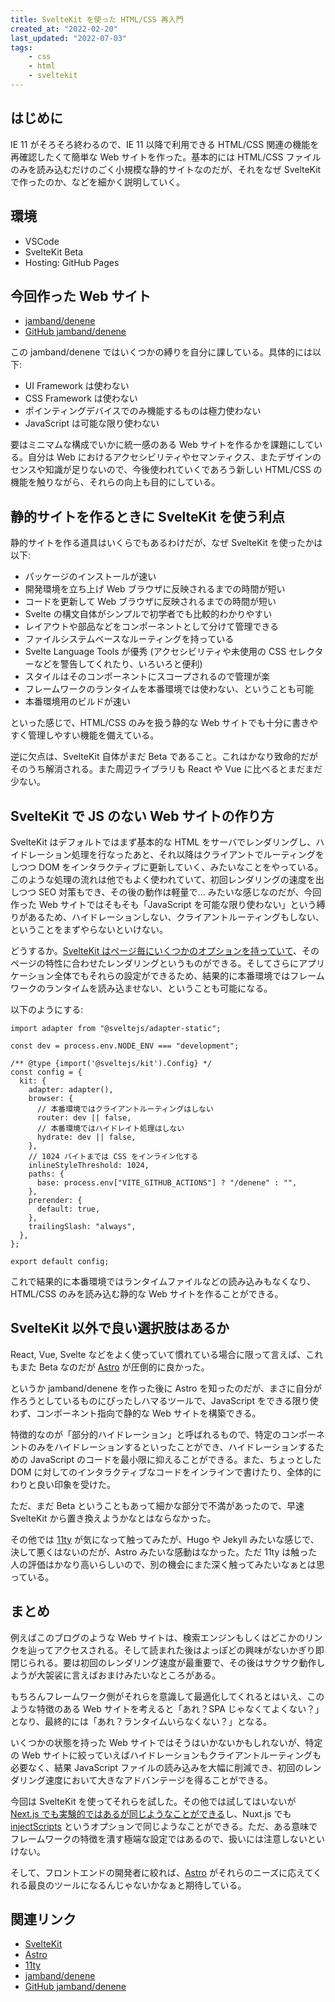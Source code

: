 ```yaml
---
title: SvelteKit を使った HTML/CSS 再入門
created_at: "2022-02-20"
last_updated: "2022-07-03"
tags:
    - css
    - html
    - sveltekit
---
```


## はじめに

IE 11 がそろそろ終わるので、IE 11 以降で利用できる HTML/CSS 関連の機能を再確認したくて簡単な Web サイトを作った。基本的には HTML/CSS ファイルのみを読み込むだけのごく小規模な静的サイトなのだが、それをなぜ SvelteKit で作ったのか、などを細かく説明していく。

## 環境

- VSCode
- SvelteKit Beta
- Hosting: GitHub Pages

## 今回作った Web サイト

- [jamband/denene](https://jamband.github.io/denene/)
- [GitHub jamband/denene](https://github.com/jamband/denene)

この jamband/denene ではいくつかの縛りを自分に課している。具体的には以下:

- UI Framework は使わない
- CSS Framework は使わない
- ポインティングデバイスでのみ機能するものは極力使わない
- JavaScript は可能な限り使わない

要はミニマムな構成でいかに統一感のある Web サイトを作るかを課題にしている。自分は Web におけるアクセシビリティやセマンティクス、またデザインのセンスや知識が足りないので、今後使われていくであろう新しい HTML/CSS の機能を触りながら、それらの向上も目的にしている。

## 静的サイトを作るときに SvelteKit を使う利点

静的サイトを作る道具はいくらでもあるわけだが、なぜ SvelteKit を使ったかは以下:

- パッケージのインストールが速い
- 開発環境を立ち上げ Web ブラウザに反映されるまでの時間が短い
- コードを更新して Web ブラウザに反映されるまでの時間が短い
- Svelte の構文自体がシンプルで初学者でも比較的わかりやすい
- レイアウトや部品などをコンポーネントとして分けて管理できる
- ファイルシステムベースなルーティングを持っている
- Svelte Language Tools が優秀 (アクセシビリティや未使用の CSS セレクターなどを警告してくれたり、いろいろと便利)
- スタイルはそのコンポーネントにスコープされるので管理が楽
- フレームワークのランタイムを本番環境では使わない、ということも可能
- 本番環境用のビルドが速い

といった感じで、HTML/CSS のみを扱う静的な Web サイトでも十分に書きやすく管理しやすい機能を備えている。

逆に欠点は、SvelteKit 自体がまだ Beta であること。これはかなり致命的だがそのうち解消される。また周辺ライブラリも React や Vue に比べるとまだまだ少ない。

## SvelteKit で JS のない Web サイトの作り方

SvelteKit はデフォルトではまず基本的な HTML をサーバでレンダリングし、ハイドレーション処理を行なったあと、それ以降はクライアントでルーティングをしつつ DOM をインタラクティブに更新していく、みたいなことをやっている。このような処理の流れは他でもよく使われていて、初回レンダリングの速度を出しつつ SEO 対策もでき、その後の動作は軽量で... みたいな感じなのだが、今回作った Web サイトではそもそも「JavaScript を可能な限り使わない」という縛りがあるため、ハイドレーションしない、クライアントルーティングもしない、ということをまずやらないといけない。

どうするか。[SvelteKit はページ毎にいくつかのオプションを持っていて](https://kit.svelte.dev/docs/page-options)、そのページの特性に合わせたレンダリングというものができる。そしてさらにアプリケーション全体でもそれらの設定ができるため、結果的に本番環境ではフレームワークのランタイムを読み込ませない、ということも可能になる。

以下のようにする:

```js[data-file="svelte.config.js"]
import adapter from "@sveltejs/adapter-static";

const dev = process.env.NODE_ENV === "development";

/** @type {import('@sveltejs/kit').Config} */
const config = {
  kit: {
    adapter: adapter(),
    browser: {
      // 本番環境ではクライアントルーティングはしない
      router: dev || false,
      // 本番環境ではハイドレイト処理はしない
      hydrate: dev || false,
    },
    // 1024 バイトまでは CSS をインライン化する
    inlineStyleThreshold: 1024,
    paths: {
      base: process.env["VITE_GITHUB_ACTIONS"] ? "/denene" : "",
    },
    prerender: {
      default: true,
    },
    trailingSlash: "always",
  },
};

export default config;
```

これで結果的に本番環境ではランタイムファイルなどの読み込みもなくなり、HTML/CSS のみを読み込む静的な Web サイトを作ることができる。

## SvelteKit 以外で良い選択肢はあるか

React, Vue, Svelte などをよく使っていて慣れている場合に限って言えば、これもまた Beta なのだが [Astro](https://astro.build/) が圧倒的に良かった。

というか jamband/denene を作った後に Astro を知ったのだが、まさに自分が作ろうとしているものにぴったしハマるツールで、JavaScript をできる限り使わず、コンポーネント指向で静的な Web サイトを構築できる。

特徴的なのが「部分的ハイドレーション」と呼ばれるもので、特定のコンポーネントのみをハイドレーションするといったことができ、ハイドレーションするための JavaScript のコードを最小限に抑えることができる。また、ちょっとした DOM に対してのインタラクティブなコードをインラインで書けたり、全体的にわりと良い印象を受けた。

ただ、まだ Beta ということもあって細かな部分で不満があったので、早速 SvelteKit から置き換えようかなとはならなかった。

その他では [11ty](https://www.11ty.dev/) が気になって触ってみたが、Hugo や Jekyll みたいな感じで、決して悪くはないのだが、Astro みたいな感動はなかった。ただ 11ty は触った人の評価はかなり高いらしいので、別の機会にまた深く触ってみたいなぁとは思っている。

## まとめ

例えばこのブログのような Web サイトは、検索エンジンもしくはどこかのリンクを辿ってアクセスされる。そして読まれた後はよっぽどの興味がないかぎり即閉じられる。要は初回のレンダリング速度が最重要で、その後はサクサク動作しようが大袈裟に言えばおまけみたいなところがある。

もちろんフレームワーク側がそれらを意識して最適化してくれるとはいえ、このような特徴のある Web サイトを考えると「あれ？SPA じゃなくてよくない？」となり、最終的には「あれ？ランタイムいらなくない？」となる。

いくつかの状態を持った Web サイトではそうはいかないかもしれないが、特定の Web サイトに絞っていえばハイドレーションもクライアントルーティングも必要なく、結果 JavaScript ファイルの読み込みを大幅に削減でき、初回のレンダリング速度において大きなアドバンテージを得ることができる。

今回は SvelteKit を使ってそれらを試した。その他では試してはいないが [Next.js でも実験的ではあるが同じようなことができる](https://github.com/vercel/next.js/pull/11949)し、Nuxt.js でも [injectScripts](https://nuxtjs.org/docs/configuration-glossary/configuration-render/#injectscripts) というオプションで同じようなことができる。ただ、ある意味でフレームワークの特徴を潰す極端な設定ではあるので、扱いには注意しないといけない。

そして、フロントエンドの開発者に絞れば、[Astro](https://astro.build/) がそれらのニーズに応えてくれる最良のツールになるんじゃないかなぁと期待している。

## 関連リンク

- [SvelteKit](https://kit.svelte.dev/)
- [Astro](https://astro.build/)
- [11ty](https://www.11ty.dev/)
- [jamband/denene](https://jamband.github.io/denene/)
- [GitHub jamband/denene](https://github.com/jamband/denene)
